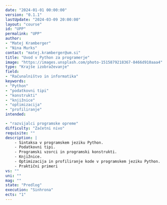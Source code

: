 ```yaml
---
date: "2024-01-01 00:00:00" 
version: "0.1.1"
lastUpdate: "2024-03-09 20:00:00"
layout: "course"
id: "UPP"
permalink: "UPP"
author:
- "Matej Kramberger"
- "Nina Murks"
contact: "matej.kramberger@um.si"
title: "Uvod v Python za programerje"
image: "https://images.unsplash.com/photo-1515879218367-8466d910aaa4"
type: "Krajše izobraževanje"
field:
- "Računalništvo in informatika"
keywords:
- "Python"
- "podatkovni tipi"
- "konstrukti"
- "knjižnice"
- "optimizacija"
- "profiliranje"
intended:

- "razvijalci programske opreme"
difficulty: "Začetni nivo"
requisite: ""
description: |
    - Sintaksa v programskem jeziku Python.
    - Podatkovni tipi.
    - Programski vzorci in programski konstrukti.
    - Knjižnice.
    - Optimizacija in profiliranje kode v programskem jeziku Python.
    - Praktični primeri
vs: ""
uni: ""
mag: ""
state: "Predlog"
execution: "Sinhrona"
ects: "1"
---
```

